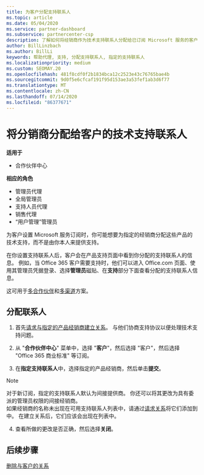 ```yaml
---
title: 为客户分配支持联系人
ms.topic: article
ms.date: 05/04/2020
ms.service: partner-dashboard
ms.subservice: partnercenter-csp
description: 了解如何将经销商作为技术支持联系人分配给已订阅 Microsoft 服务的客户。
author: BillLinzbach
ms.author: BillLi
keywords: 帮助代理, 支持, 分配支持联系人, 指定的支持联系人
ms.localizationpriority: medium
ms.custom: SEOMAY.20
ms.openlocfilehash: 481f8cdf0f2b1834bca12c2523e43c76765bae4b
ms.sourcegitcommit: 9d0f5e6cfcaf191f95d153ae3a53fef1ab3d6f77
ms.translationtype: MT
ms.contentlocale: zh-CN
ms.lasthandoff: 07/14/2020
ms.locfileid: "86377671"
---
```

# <a name="assign-a-reseller-as-a-technical-support-contact-for-customers"></a>将分销商分配给客户的技术支持联系人

**适用于**

- 合作伙伴中心

**相应的角色**

- 管理员代理
- 全局管理员
- 支持人员代理
- 销售代理
- “用户管理”管理员

为客户设置 Microsoft 服务订阅时，你可能想要为指定的经销商分配这些产品的技术支持，而不是由你本人来提供支持。

在你设置支持联系人后，客户会在产品支持页面中看到你分配的支持联系人的信息。 例如，当 Office 365 客户需要支持时，他们可以进入 Office.com 页面、使用其管理员凭据登录、选择**管理员**磁贴、在**支持**部分下面查看分配的支持联系人信息。

这可用于[多合作伙伴](multipartner.md)和[多渠道](multichannel.md)方案。 

<a href="" id="assigncontacts"></a>
## <a name="assign-contacts"></a>分配联系人

1.  首先[请求与指定的产品经销商建立关系](request-a-relationship-with-a-customer.md)。 与他们协商支持协议以便处理技术支持问题。

2.  从 "**合作伙伴中心**" 菜单中，选择 "**客户**"，然后选择 "客户"，然后选择 "Office 365 商业标准" 等订阅。

3.  在**指定支持联系人**中，选择指定的产品经销商，然后单击**提交**。 

   >[!NOTE]  
 >对于新订阅，指定的支持联系人默认为间接提供商。 你还可以将其更改为具有委派的管理员权限的间接经销商。    
>如果经销商的名称未出现在可用支持联系人列表中，请通过[请求关系](request-a-relationship-with-a-customer.md)将它们添加到中。 在建立关系后，它们应该会出现在列表中。  

4.  查看所做的更改是否正确，然后选择**关闭**。

## <a name="next-steps"></a>后续步骤

[删除与客户的关系](remove-a-relationship.md)